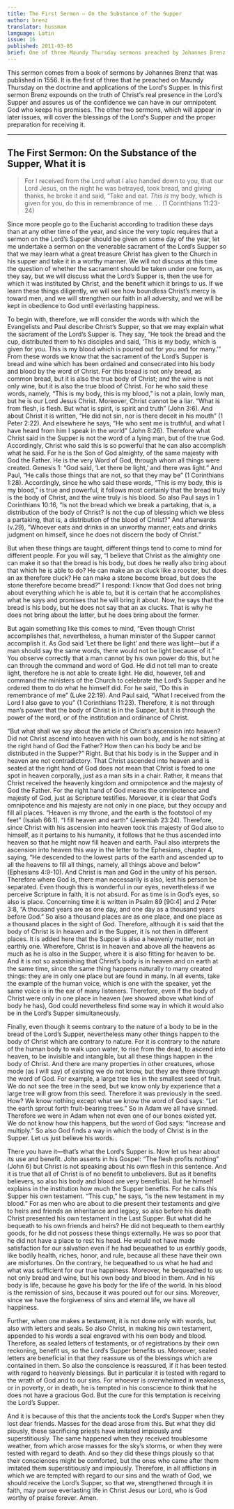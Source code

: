 ```yaml
---
title: The First Sermon – On the Substance of the Supper
author: brenz
translator: hussman
language: Latin
issue: 16
published: 2011-03-05 
brief: One of three Maundy Thursday sermons preached by Johannes Brenz.
---
```


This sermon comes from a book of sermons by Johannes Brenz that was published in 1556. It is the first of three that he preached on Maundy Thursday on the doctrine and applications of the Lord's Supper. In this first sermon Brenz expounds on the truth of Christ's real presence in the Lord's Supper and assures us of the confidence we can have in our omnipotent God who keeps his promises. The other two sermons, which will appear in later issues, will cover the blessings of the Lord's Supper and the proper preparation for receiving it.

---

## The First Sermon: On the Substance of the Supper, What it is

> For I received from the Lord what I also handed down to you, that our Lord Jesus, on the night he was betrayed, took bread, and giving thanks, he broke it and said, “Take and eat. *This is* my body, which is given for you, do this in remembrance of me. . . (1 Corinthians 11:23-24)

Since more people go to the Eucharist according to tradition these days than at any other time of the year, and since the very topic requires that a sermon on the Lord’s Supper should be given on some day of the year, let me undertake a sermon on the venerable sacrament of the Lord’s Supper so that we may learn what a great treasure Christ has given to the Church in his supper and take it in a worthy manner. We will not discuss at this time the question of whether the sacrament should be taken under one form, as they say, but we will discuss what the Lord’s Supper is, then the use for which it was instituted by Christ, and the benefit which it brings to us. If we learn these things diligently, we will see how boundless Christ’s mercy is toward men, and we will strengthen our faith in all adversity, and we will be kept in obedience to God until everlasting happiness. 

To begin with, therefore, we will consider the words with which the Evangelists and Paul describe Christ’s Supper, so that we may explain what the sacrament of the Lord’s Supper is. They say, “He took the bread and the cup, distributed them to his disciples and said, ‘This is my body, which is given for you. This is my blood which is poured out for you and for many.’” From these words we know that the sacrament of the Lord’s Supper is bread and wine which has been ordained and consecrated into his body and blood by the word of Christ. For this bread is not only bread, as common bread, but it is also the true body of Christ; and the wine is not only wine, but it is also the true blood of Christ. For he who said these words, namely, “This is my body, this is my blood,” is not a plain, lowly man, but he is our Lord Jesus Christ. Moreover, Christ cannot be a liar. “What is from flesh, is flesh. But what is spirit, is spirit and truth” (John 3:6). And about Christ it is written, “He did not sin, nor is there deceit in his mouth” (1 Peter 2:22). And elsewhere he says, “He who sent me is truthful, and what I have heard from him I speak in the world” (John 8:26). Therefore what Christ said in the Supper is not the word of a lying man, but of the true God. Accordingly, Christ who said this is so powerful that he can also accomplish what he said. For he is the Son of God almighty, of the same majesty with God the Father. He is the very Word of God, through whom all things were created. Genesis 1: “God said, ‘Let there be light,’ and there was light.” And Paul, “He calls those things that are not, so that they may be” (1 Corinthians 1:28). Accordingly, since he who said these words, “This is my body, this is my blood,” is true and powerful, it follows most certainly that the bread truly is the body of Christ, and the wine truly is his blood. So also Paul says in 1 Corinthians 10:16, “Is not the bread which we break a partaking, that is, a distribution of the body of Christ? Is not the cup of blessing which we bless a partaking, that is, a distribution of the blood of Christ?” And afterwards (v.29), “Whoever eats and drinks in an unworthy manner, eats and drinks judgment on himself, since he does not discern the body of Christ.” 

But when these things are taught, different things tend to come to mind for different people. For you will say, “I believe that Christ as the almighty one can make it so that the bread is his body, but does he really also bring about that which he is able to do? He can make an ax cluck like a rooster, but does an ax therefore cluck? He can make a stone become bread, but does the stone therefore become bread?” I respond: I know that God does not bring about everything which he is able to, but it is certain that he accomplishes what he says and promises that he will bring it about. Now, he says that the bread is his body, but he does not say that an ax clucks. That is why he does not bring about the latter, but he does bring about the former. 

But again something like this comes to mind, “Even though Christ accomplishes that, nevertheless, a human minister of the Supper cannot accomplish it. As God said ‘Let there be light’ and there was light—but if a man should say the same words, there would not be light because of it.” You observe correctly that a man cannot by his own power do this, but he can through the command and word of God. He did not tell man to create light, therefore he is not able to create light. He did, however, tell and command the ministers of the Church to celebrate the Lord’s Supper and he ordered them to do what he himself did. For he said, “Do this in remembrance of me” (Luke 22:19). And Paul said, “What I received from the Lord I also gave to you” (1 Corinthians 11:23). Therefore, it is not through man’s power that the body of Christ is in the Supper, but it is through the power of the word, or of the institution and ordinance of Christ. 

“But what shall we say about the article of Christ’s ascension into heaven? Did not Christ ascend into heaven with his own body, and is he not sitting at the right hand of God the Father? How then can his body be and be distributed in the Supper?” Right. But that his body is in the Supper and in heaven are not contradictory. That Christ ascended into heaven and is seated at the right hand of God does not mean that Christ is fixed to one spot in heaven corporally, just as a man sits in a chair. Rather, it means that Christ received the heavenly kingdom and omnipotence and the majesty of God the Father. For the right hand of God means the omnipotence and majesty of God, just as Scripture testifies. Moreover, it is clear that God’s omnipotence and his majesty are not only in one place, but they occupy and fill all places. “Heaven is my throne, and the earth is the footstool of my feet” (Isaiah 66:1). “I fill heaven and earth” (Jeremiah 23:24). Therefore, since Christ with his ascension into heaven took this majesty of God also to himself, as it pertains to his humanity, it follows that he thus ascended into heaven so that he might now fill heaven and earth. Paul also interprets the ascension into heaven this way in the letter to the Ephesians, chapter 4, saying, “He descended to the lowest parts of the earth and ascended up to all the heavens to fill all things, namely, all things above and below” (Ephesians 4:9-10). And Christ is man and God in the unity of his person. Therefore where God is, there man necessarily is also, lest his person be separated. Even though this is wonderful in our eyes, nevertheless if we perceive Scripture in faith, it is not absurd. For as time is in God’s eyes, so also is place. Concerning time it is written in Psalm 89 [90:4] and 2 Peter 3:8, “A thousand years are as one day, and one day as a thousand years before God.” So also a thousand places are as one place, and one place as a thousand places in the sight of God. Therefore, although it is said that the body of Christ is in heaven and in the Supper, it is not then in different places. It is added here that the Supper is also a heavenly matter, not an earthly one. Wherefore, Christ is in heaven and above all the heavens as much as he is also in the Supper, where it is also fitting for heaven to be. And it is not so astonishing that Christ’s body is in heaven and on earth at the same time, since the same thing happens naturally to many created things: they are in only one place but are found in many. In all events, take the example of the human voice, which is one with the speaker, yet the same voice is in the ear of many listeners. Therefore, even if the body of Christ were only in one place in heaven (we showed above what kind of body he has), God could nevertheless find some way in which it would also be in the Lord’s Supper simultaneously. 

Finally, even though it seems contrary to the nature of a body to be in the bread of the Lord’s Supper, nevertheless many other things happen to the body of Christ which are contrary to nature. For it is contrary to the nature of the human body to walk upon water, to rise from the dead, to ascend into heaven, to be invisible and intangible, but all these things happen in the body of Christ. And there are many properties in other creatures, whose mode (as I will say) of existing we do not know, but they are there through the word of God. For example, a large tree lies in the smallest seed of fruit. We do not see the tree in the seed, but we know only by experience that a large tree will grow from this seed. Therefore it was previously in the seed. How? We know nothing except what we know the word of God says: “Let the earth sprout forth fruit-bearing trees.” So in Adam we all have sinned. Therefore we were in Adam when not even one of our bones existed yet. We do not know how this happens, but the word of God says: “Increase and multiply.” So also God finds a way in which the body of Christ is in the Supper. Let us just believe his words. 

There you have it—that’s what the Lord’s Supper is. Now let us hear about its use and benefit. John asserts in his Gospel: “The flesh profits nothing” (John 6) but Christ is not speaking about his own flesh in this sentence. And it is true that all of Christ is of no benefit to unbelievers. But as it benefits believers, so also his body and blood are very beneficial. But he himself explains in the institution how much the Supper benefits. For he calls this Supper his own testament. “This cup,” he says, “is the new testament in my blood.” For as men who are about to die present their testaments and give to heirs and friends an inheritance and legacy, so also before his death Christ presented his own testament in the Last Supper. But what did he bequeath to his own friends and heirs? He did not bequeath to them earthly goods, for he did not possess these things externally. He was so poor that he did not have a place to rest his head. He would not have made satisfaction for our salvation even if he had bequeathed to us earthly goods, like bodily health, riches, honor, and rule, because all these have their own are misfortunes. On the contrary, he bequeathed to us what he had and what was sufficient for our true happiness. Moreover, he bequeathed to us not only bread and wine, but his own body and blood in them. And in his body is life, because he gave his body for the life of the world. In his blood is the remission of sins, because it was poured out for our sins. Moreover, since we have the forgiveness of sins and eternal life, we have all happiness. 

Further, when one makes a testament, it is not done only with words, but also with letters and seals. So also Christ, in making his own testament, appended to his words a seal engraved with his own body and blood. Therefore, as sealed letters of testaments, or of registrations by their own reckoning, benefit us, so the Lord’s Supper benefits us. Moreover, sealed letters are beneficial in that they reassure us of the blessings which are contained in them. So also the conscience is reassured, if it has been tested with regard to heavenly blessings. But in particular it is tested with regard to the wrath of God and to our sins. For whoever is overwhelmed in weakness, or in poverty, or in death, he is tempted in his conscience to think that he does not have a gracious God. But the cure for this temptation is receiving the Lord’s Supper. 

And it is because of this that the ancients took the Lord’s Supper when they lost dear friends. Masses for the dead arose from this. But what they did piously, these sacrificing priests have imitated impiously and superstitiously. The same happened when they received troublesome weather, from which arose masses for the sky’s storms, or when they were tested with regard to death. And so they did these things piously so that their consciences might be comforted, but the ones who came after them imitated them superstitiously and impiously. Therefore, in all afflictions in which we are tempted with regard to our sins and the wrath of God, we should receive the Lord’s Supper, so that we, strengthened through it in faith, may pursue everlasting life in Christ Jesus our Lord, who is God worthy of praise forever. Amen.